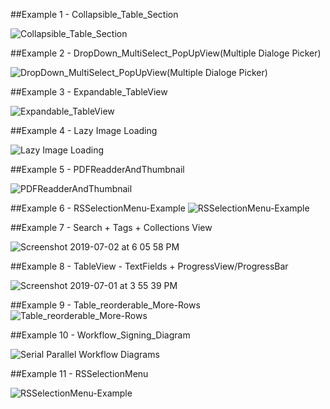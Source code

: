 
##Example 1 - Collapsible_Table_Section

![Collapsible_Table_Section](https://user-images.githubusercontent.com/27955299/161693604-01c1a9a0-0553-4396-8130-8d20befbcb51.gif)

##Example 2 - DropDown_MultiSelect_PopUpView(Multiple Dialoge Picker)

![DropDown_MultiSelect_PopUpView(Multiple Dialoge Picker)](https://user-images.githubusercontent.com/27955299/161693761-a26a3294-e08d-43bd-9ff0-4690f2a58a25.gif)

##Example 3 - Expandable_TableView

![Expandable_TableView](https://user-images.githubusercontent.com/27955299/161693882-ff67181f-4caf-4ce4-a360-ce4d93f80138.gif)

##Example 4 - Lazy Image Loading

![Lazy Image Loading](https://user-images.githubusercontent.com/27955299/161694011-07e7ce14-6c2b-443d-95c7-8ff2b1deea6c.gif)

##Example 5 - PDFReadderAndThumbnail

![PDFReadderAndThumbnail](https://user-images.githubusercontent.com/27955299/161694278-9ec890f1-e121-45eb-b220-73659c79ea24.gif)


##Example 6 - RSSelectionMenu-Example
![RSSelectionMenu-Example](https://user-images.githubusercontent.com/27955299/161694457-a0a9225f-5239-44a1-ac91-731622c4b170.gif)

##Example 7 - Search + Tags + Collections View

![Screenshot 2019-07-02 at 6 05 58 PM](https://user-images.githubusercontent.com/27955299/60513161-1d5b8080-9cf4-11e9-9091-fb0ff78726fc.png)

##Example 8 - TableView - TextFields + ProgressView/ProgressBar

![Screenshot 2019-07-01 at 3 55 39 PM](https://user-images.githubusercontent.com/27955299/60429468-c16ff980-9c18-11e9-82c7-cb64242b1f15.png)

##Example 9 - Table_reorderable_More-Rows
![Table_reorderable_More-Rows](https://user-images.githubusercontent.com/27955299/161694845-21e4994f-d629-4724-b2d4-eb0241f57e91.gif)

##Example 10 - Workflow_Signing_Diagram

![Serial   Parallel Workflow Diagrams](https://user-images.githubusercontent.com/27955299/161694993-4e1ac3d0-ce50-4da2-8132-b1ffd6090ba7.gif)

##Example 11 - RSSelectionMenu

![RSSelectionMenu-Example](https://user-images.githubusercontent.com/27955299/161695148-3bba04d4-fc70-43d6-9819-080598206e50.gif)


